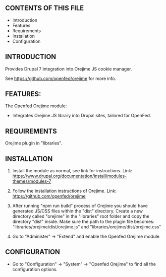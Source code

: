 CONTENTS OF THIS FILE
---------------------

 * Introduction
 * Features
 * Requirements
 * Installation
 * Configuration
 

INTRODUCTION
------------

Provides Drupal 7 integration into Orejime JS cookie manager.

See https://github.com/openfed/orejime for more info.


FEATURES:
---------

The Openfed Orejime module:

* Integrates Orejime JS library into Drupal sites, tailored for OpenFed.


REQUIREMENTS
------------

Orejime plugin in "libraries".


INSTALLATION
------------

1. Install the module as normal, see link for instructions.
   Link: https://www.drupal.org/documentation/install/modules-themes/modules-7

2. Follow the installation instructions of Orejime.
   Link: https://github.com/openfed/orejime
   
3. After running "npm run build" process of Orejime you should have generated JS/CSS files within the "dist" directory.
   Create a new directory called "orejime" in the "libraries" root folder and copy the directory "dist" inside.
   Make sure the path to the plugin file becomes:
   "libraries/orejime/dist/orejime.js" and "libraries/orejime/dist/orejime.css"

4. Go to "Administer" -> "Extend" and enable the Openfed Orejime module.


CONFIGURATION
-------------

 * Go to "Configuration" -> "System" -> "Openfed Orejime" to find all the configuration
   options.


